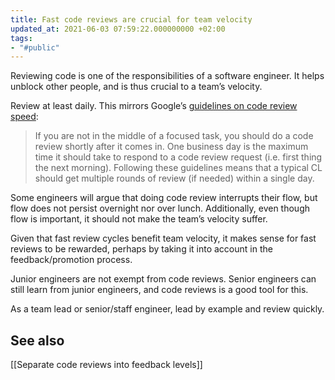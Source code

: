 ```yaml
---
title: Fast code reviews are crucial for team velocity
updated_at: 2021-06-03 07:59:22.000000000 +02:00
tags:
- "#public"
---
```



Reviewing code is one of the responsibilities of a software engineer. It helps unblock other people, and is thus crucial to a team’s velocity.

Review at least daily. This mirrors Google’s [guidelines on code review speed](https://google.github.io/eng-practices/review/reviewer/speed.html):

> If you are not in the middle of a focused task, you should do a code review shortly after it comes in. One business day is the maximum time it should take to respond to a code review request (i.e. first thing the next morning). Following these guidelines means that a typical CL should get multiple rounds of review (if needed) within a single day.

Some engineers will argue that doing code review interrupts their flow, but flow does not persist overnight nor over lunch. Additionally, even though flow is important, it should not make the team’s velocity suffer.

Given that fast review cycles benefit team velocity, it makes sense for fast reviews to be rewarded, perhaps by taking it into account in the feedback/promotion process.

Junior engineers are not exempt from code reviews. Senior engineers can still learn from junior engineers, and code reviews is a good tool for this.

As a team lead or senior/staff engineer, lead by example and review quickly.

## See also
[[Separate code reviews into feedback levels]]